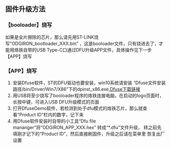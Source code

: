 ## 固件升级方法

### 【booloader】烧写

如果是全片擦除的芯片，那么请先用ST-LINK烧写“ODGIRON_bootloader_XXX.bin” ，这是booloader文件，只有烧进去了，才能用烙铁自带的USB Type-C口通过DFU升级APP文件，具体操作见下一步【APP】烧写

### 【APP】烧写

1. 安装Dfuse软件，ST的DFU驱动也要安装，win10系统请安装 “Dfuse文件安装路径/bin/Driver/Win7/X86”下的dpinst_x86.exe,[Dfuse下载链接](https://www.st.com/en/development-tools/stsw-stm32080.html)
2. 用USB将至少烧写了booloader程序的烙铁连接电脑，在启动的logo页面时，长按中键，可进入USB DFU升级模式的页面
3. 打开DfuseDemo软件，若检测到处于dfu模式的烙铁芯片，那么就查看“Product ID”栏内的数字，记下来
4. 用Dfuse软件安装时自带的小工具“Dfu file mananger”将“ODGIRON_APP_XXX.hex” 转成“*.dfu”文件升级，
   转之前先填刚才记下的“Product ID”，然后直接刷固件，升级之后请在菜单里 恢复出厂设置